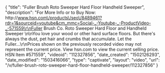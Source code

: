 {
    "title": "Fuller Brush Roto Sweeper Hard Floor   Handheld Sweeper",
    "description": "For More Info or to Buy Now: http:\/\/www.hsn.com\/products\/seo\/8489461?rdr=1&sourceid=youtube&cm_mmc=Social-_-Youtube-_-ProductVideo-_-571559\r\nFuller Brush Co. Roto Sweeper Hard Floor and Handheld Sweeper \n\nYou love your wood or other hard surface floors. But there's always the dust, pet hair and crumbs that accumulate. Let the Fuller...\r\nPrices shown on the previously recorded video may not represent the current price.  View hsn.com to view the current selling price. HSN Item #571559",
    "videoid": "112327856",
    "date_created": "1502126293",
    "date_modified": "1503416066",
    "type": "captivate",
    "layout": "video",
    "url": "\/v\/fuller-brush-roto-sweeper-hard-floor-handheld-sweeper\/112327856"
}